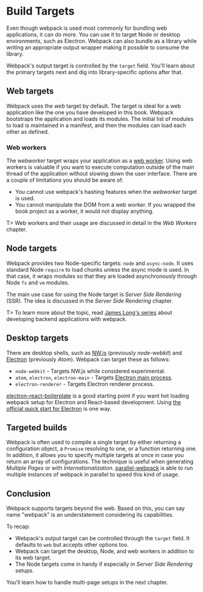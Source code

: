 # Build Targets

Even though webpack is used most commonly for bundling web applications, it can do more. You can use it to target Node or desktop environments, such as Electron. Webpack can also bundle as a library while writing an appropriate output wrapper making it possible to consume the library.

Webpack's output target is controlled by the `target` field. You'll learn about the primary targets next and dig into library-specific options after that.

## Web targets

Webpack uses the _web_ target by default. The target is ideal for a web application like the one you have developed in this book. Webpack bootstraps the application and loads its modules. The initial list of modules to load is maintained in a manifest, and then the modules can load each other as defined.

### Web workers

The _webworker_ target wraps your application as a [web worker](https://developer.mozilla.org/en-US/docs/Web/API/Web_Workers_API). Using web workers is valuable if you want to execute computation outside of the main thread of the application without slowing down the user interface. There are a couple of limitations you should be aware of:

- You cannot use webpack's hashing features when the _webworker_ target is used.
- You cannot manipulate the DOM from a web worker. If you wrapped the book project as a worker, it would not display anything.

T> Web workers and their usage are discussed in detail in the _Web Workers_ chapter.

## Node targets

Webpack provides two Node-specific targets: `node` and `async-node`. It uses standard Node `require` to load chunks unless the async mode is used. In that case, it wraps modules so that they are loaded asynchronously through Node `fs` and `vm` modules.

The main use case for using the Node target is _Server Side Rendering_ (SSR). The idea is discussed in the _Server Side Rendering_ chapter.

T> To learn more about the topic, read [James Long's series](https://jlongster.com/Backend-Apps-with-Webpack--Part-I) about developing backend applications with webpack.

## Desktop targets

There are desktop shells, such as [NW.js](https://nwjs.io/) (previously _node-webkit_) and [Electron](http://electron.atom.io/) (previously _Atom_). Webpack can target these as follows:

- `node-webkit` - Targets NW.js while considered experimental.
- `atom`, `electron`, `electron-main` - Targets [Electron main process](https://github.com/electron/electron/blob/master/docs/tutorial/quick-start.md).
- `electron-renderer` - Targets Electron renderer process.

[electron-react-boilerplate](https://github.com/electron-react-boilerplate/electron-react-boilerplate) is a good starting point if you want hot loading webpack setup for Electron and React-based development. Using [the official quick start for Electron](https://github.com/electron/electron-quick-start) is one way.

## Targeted builds

Webpack is often used to compile a single target by either returning a configuration object, a `Promise` resolving to one, or a function returning one. In addition, it allows you to specify multiple targets at once in case you return an array of configurations. The technique is useful when generating _Multiple Pages_ or with _Internationalization_. [parallel-webpack](https://www.npmjs.com/package/parallel-webpack) is able to run multiple instances of webpack in parallel to speed this kind of usage.

## Conclusion

Webpack supports targets beyond the web. Based on this, you can say name "webpack" is an understatement considering its capabilities.

To recap:

- Webpack's output target can be controlled through the `target` field. It defaults to `web` but accepts other options too.
- Webpack can target the desktop, Node, and web workers in addition to its web target.
- The Node targets come in handy if especially in _Server Side Rendering_ setups.

You'll learn how to handle multi-page setups in the next chapter.
